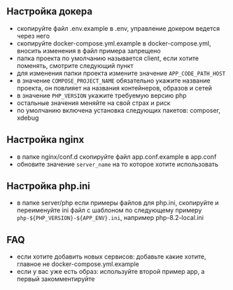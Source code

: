 ## Настройка докера
- скопируйте файл .env.example в .env, управление докером ведется через него
- скопируйте docker-compose.yml.example в docker-compose.yml, вносить изменения в файл примера запрещено
- папка проекта по умолчанию называется client, если хотите поменять, смотрите следующий пункт
- для изменения папки проекта измените значение `APP_CODE_PATH_HOST`
- в значение `COMPOSE_PROJECT_NAME` обязательно укажите название проекта, он повлияет на названия контейнеров, образов и сетей
- в значение `PHP_VERSION` укажите требуемую версию php
- остальные значения меняйте на свой страх и риск
- по умолчанию включена установка следующих пакетов: composer, xdebug

## Настройка nginx
- в папке nginx/conf.d скопируйте файл app.conf.example в app.conf
- обновите значение `server_name` на то которое хотите использовать

## Настройка php.ini
- в папке server/php если примеры файлов для php.ini, скопируйте и переименуйте ini файл с шаблоном по следующему примеру `php-${PHP_VERSION}-${APP_ENV}.ini`, например php-8.2-local.ini

## FAQ
- если хотите добавить новых сервисов: добавьте какие хотите, главное не docker-compose.yml.example
- если у вас уже есть образ: используйте второй пример app, а первый закомментируйте
